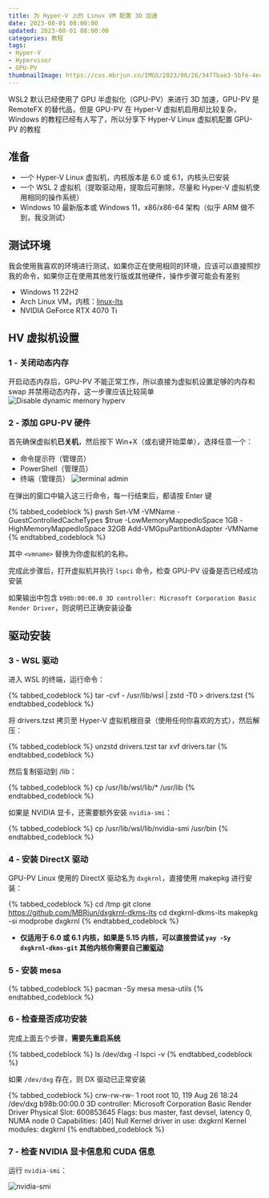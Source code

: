 ```yaml
---
title: 为 Hyper-V 上的 Linux VM 配置 3D 加速
date: 2023-08-01 08:00:00
updated: 2023-08-01 08:00:00
categories: 教程
tags:
- Hyper-V
- Hypervisor
- GPU-PV
thumbnailImage: https://cos.mbrjun.cn/IMGS/2023/08/26/3477bae3-5bfe-4ecf-a960-7dd8a96d51fa.webp
---
```

WSL2 默认已经使用了 GPU 半虚拟化（GPU-PV）来进行 3D 加速，GPU-PV 是 RemoteFX 的替代品，但是 GPU-PV 在 Hyper-V 虚拟机启用却比较复杂，Windows 的教程已经有人写了，所以分享下 Hyper-V Linux 虚拟机配置 GPU-PV 的教程  

<!-- more -->

## 准备
- 一个 Hyper-V Linux 虚拟机，内核版本是 6.0 或 6.1，内核头已安装
- 一个 WSL 2 虚拟机（提取驱动用，提取后可删除，尽量和 Hyper-V 虚拟机使用相同的操作系统）
- Windows 10 最新版本或 Windows 11，x86/x86-64 架构（似乎 ARM 做不到，我没测试）

## 测试环境
我会使用我喜欢的环境进行测试，如果你正在使用相同的环境，应该可以直接照抄我的命令，如果你正在使用其他发行版或其他硬件，操作步骤可能会有差别  
- Windows 11 22H2
- Arch Linux VM，内核：[linux-lts](https://archlinux.org/packages/core/x86_64/linux-lts/)
- NVIDIA GeForce RTX 4070 Ti

## HV 虚拟机设置
### 1 - 关闭动态内存
开启动态内存后，GPU-PV 不能正常工作，所以直接为虚拟机设置足够的内存和 swap 并禁用动态内存，这一步骤应该比较简单  
![Disable dynamic memory hyperv](https://cos.mbrjun.cn/IMGS/2023/08/26/db886f0e-130b-4ada-bba5-e296e17b66f0.png)

### 2 - 添加 GPU-PV 硬件
首先确保虚拟机**已关机**，然后按下 Win+X（或右键开始菜单），选择任意一个：  
- 命令提示符（管理员）
- PowerShell（管理员）
- 终端（管理员）
![terminal admin](https://cos.mbrjun.cn/IMGS/2023/08/26/810d8ea7-4b55-45d5-adae-cec8c84c70ed.png)

在弹出的窗口中输入这三行命令，每一行结束后，都请按 Enter 键

{% tabbed_codeblock %}
    <!-- tab pwsh -->
        pwsh
        Set-VM -VMName <vmname> -GuestControlledCacheTypes $true -LowMemoryMappedIoSpace 1GB -HighMemoryMappedIoSpace 32GB
        Add-VMGpuPartitionAdapter -VMName <vmname>
    <!-- endtab -->
{% endtabbed_codeblock %}

其中 ``<vmname>`` 替换为你虚拟机的名称。  

完成此步骤后，打开虚拟机并执行 ``lspci`` 命令，检查 GPU-PV 设备是否已经成功安装  

如果输出中包含 ``b98b:00:00.0 3D controller: Microsoft Corporation Basic Render Driver``，则说明已正确安装设备  

## 驱动安装
### 3 - WSL 驱动
进入 WSL 的终端，运行命令：  

{% tabbed_codeblock %}
    <!-- tab sh -->
        tar -cvf - /usr/lib/wsl | zstd -T0 > drivers.tzst
    <!-- endtab -->
{% endtabbed_codeblock %}

将 drivers.tzst 拷贝至 Hyper-V 虚拟机根目录（使用任何你喜欢的方式），然后解压：

{% tabbed_codeblock %}
    <!-- tab sh -->
        unzstd drivers.tzst
        tar xvf drivers.tar
    <!-- endtab -->
{% endtabbed_codeblock %}

然后复制驱动到 /lib：

{% tabbed_codeblock %}
    <!-- tab sh -->
        cp /usr/lib/wsl/lib/* /usr/lib
    <!-- endtab -->
{% endtabbed_codeblock %}

如果是 NVIDIA 显卡，还需要额外安装 ``nvidia-smi``：

{% tabbed_codeblock %}
    <!-- tab sh -->
        cp /usr/lib/wsl/lib/nvidia-smi /usr/bin
    <!-- endtab -->
{% endtabbed_codeblock %}

### 4 - 安装 DirectX 驱动
GPU-PV Linux 使用的 DirectX 驱动名为 ``dxgkrnl``，直接使用 makepkg 进行安装：

{% tabbed_codeblock %}
    <!-- tab sh -->
        cd /tmp
        git clone https://github.com/MBRjun/dxgkrnl-dkms-lts
        cd dxgkrnl-dkms-lts
        makepkg -si
        modprobe dxgkrnl
    <!-- endtab -->
{% endtabbed_codeblock %}

- **仅适用于 6.0 或 6.1 内核，如果是 5.15 内核，可以直接尝试 ``yay -Sy dxgkrnl-dkms-git`` 其他内核你需要自己搬[驱动](https://github.com/microsoft/WSL2-Linux-Kernel/)**  

### 5 - 安装 mesa ###
{% tabbed_codeblock %}
    <!-- tab sh -->
        pacman -Sy mesa mesa-utils
    <!-- endtab -->
{% endtabbed_codeblock %}

### 6 - 检查是否成功安装 ###
完成上面五个步骤，**需要先重启系统**  

{% tabbed_codeblock %}
    <!-- tab sh -->
        ls /dev/dxg -l
        lspci -v
    <!-- endtab -->
{% endtabbed_codeblock %}

如果 ``/dev/dxg`` 存在，则 DX 驱动已正常安装  

{% tabbed_codeblock %}
    <!-- tab txt -->
        crw-rw-rw- 1 root root 10, 119 Aug 26 18:24 /dev/dxg
        b98b:00:00.0 3D controller: Microsoft Corporation Basic Render Driver
        Physical Slot: 600853645
        Flags: bus master, fast devsel, latency 0, NUMA node 0
        Capabilities: [40] Null
        Kernel driver in use: dxgkrnl
        Kernel modules: dxgkrnl
    <!-- endtab -->
{% endtabbed_codeblock %}

### 7 - 检查 NVIDIA 显卡信息和 CUDA 信息
运行 ``nvidia-smi``：  

![nvidia-smi](https://cos.mbrjun.cn/IMGS/2023/08/26/e59844c1-dba9-43f3-8fa4-af42c07ae3dd.webp)
